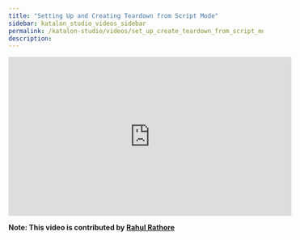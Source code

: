 ```yaml
---
title: "Setting Up and Creating Teardown from Script Mode"
sidebar: katalon_studio_videos_sidebar
permalink: /katalon-studio/videos/set_up_create_teardown_from_script_mode.html
description: 
---
```

<iframe width="560" height="315" src="https://www.youtube.com/embed/CxgwGxsgVaQ" title="YouTube video player" frameborder="0" allow="accelerometer; autoplay; clipboard-write; encrypted-media; gyroscope; picture-in-picture" allowfullscreen></iframe>

**Note: This video is contributed by [Rahul Rathore](https://www.youtube.com/user/fluxay44)**